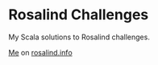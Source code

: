 # Rosalind Challenges

My Scala solutions to Rosalind challenges.

[Me](http://rosalind.info/users/kpmre/) on [rosalind.info](http://rosalind.info)